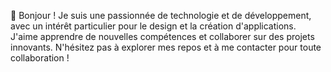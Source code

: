 👋 Bonjour ! Je suis une passionnée de technologie et de développement, avec un intérêt particulier pour le design et la création d'applications. J'aime apprendre de nouvelles compétences et collaborer sur des projets innovants. N'hésitez pas à explorer mes repos et à me contacter pour toute collaboration !
